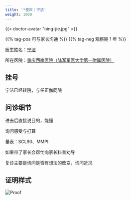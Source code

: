 ```yaml
---
title: '*重庆｜宁洁'
weight: 1000
---
```


{{< doctor-avatar "ning-jie.jpg" >}}

{{% tag-pos 可与家长沟通 %}} {{% tag-neg 观察期 1 年 %}}

医生姓名：[宁洁](https://www.haodf.com/doctor/1129160221.html)

所在医院：[重庆西南医院（陆军军医大学第一附属医院）](https://amap.com/place/B00170914B)

## 挂号

宁洁已经转院，与任正伽同院

## 问诊细节

进去后直接说目的，能懂

询问感受与打算

量表：SCL90、MMPI

如果带了家长会帮忙向家长科普劝导

复诊主要是询问是否有想法的改变，询问近况

## 证明样式

![Proof](/images/doctor/proof/ning-jie.jpg)
